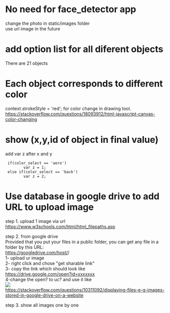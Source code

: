# No need for face_detector app   
change the photo in static/images folder    
use url image in the future   

# add option list for all diferent objects   
There are 21 objects    

# Each object corresponds to different color   
context.strokeStyle = 'red'; for color change in drawing tool.  
https://stackoverflow.com/questions/18093912/html-javascript-canvas-color-changing   

# show (x,y,id of object in final value)    
add var z after x and y    

     if(color_select == 'aero')
            var z = 1;
     else if(color_select == 'back')
            var z = 2;

# Use database in google drive to add URL to upload image  
step 1. upload 1 image via url   
https://www.w3schools.com/html/html_filepaths.asp    

step 2. from google drive  
Provided that you put your files in a public folder, you can get any file in a folder by this URL:    
https://googledrive.com/host/<folderID>/<filename>       
1- upload ur image    
2- right click and chose "get sharable link"   
3- copy the link which should look like    
https://drive.google.com/open?id=xxxxxxx    
4-change the open? to uc? and use it like     
<img src="https://drive.google.com/uc?id=xxxxx">     
https://stackoverflow.com/questions/10311092/displaying-files-e-g-images-stored-in-google-drive-on-a-website      
     
step 3. show all images one by one    


